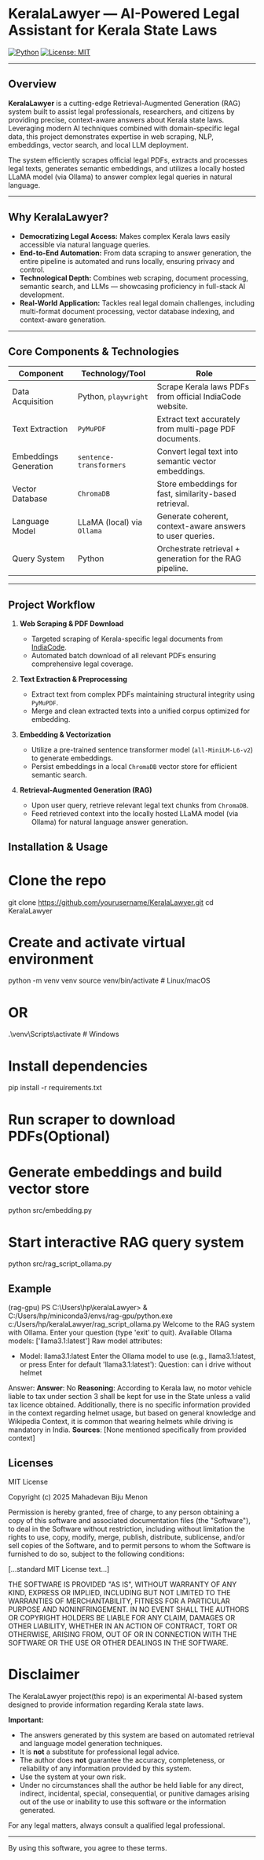 # KeralaLawyer — AI-Powered Legal Assistant for Kerala State Laws

[![Python](https://img.shields.io/badge/Python-3.8%2B-blue)]()
[![License: MIT](https://img.shields.io/badge/License-MIT-green.svg)]()

---

## Overview

**KeralaLawyer** is a cutting-edge Retrieval-Augmented Generation (RAG) system built to assist legal professionals, researchers, and citizens by providing precise, context-aware answers about Kerala state laws. Leveraging modern AI techniques combined with domain-specific legal data, this project demonstrates expertise in web scraping, NLP, embeddings, vector search, and local LLM deployment.

The system efficiently scrapes official legal PDFs, extracts and processes legal texts, generates semantic embeddings, and utilizes a locally hosted LLaMA model (via Ollama) to answer complex legal queries in natural language.

---

## Why KeralaLawyer?

- **Democratizing Legal Access:** Makes complex Kerala laws easily accessible via natural language queries.
- **End-to-End Automation:** From data scraping to answer generation, the entire pipeline is automated and runs locally, ensuring privacy and control.
- **Technological Depth:** Combines web scraping, document processing, semantic search, and LLMs — showcasing proficiency in full-stack AI development.
- **Real-World Application:** Tackles real legal domain challenges, including multi-format document processing, vector database indexing, and context-aware generation.

---

## Core Components & Technologies

| Component              | Technology/Tool              | Role                                                        |
|------------------------|------------------------------|-------------------------------------------------------------|
| Data Acquisition       | Python, `playwright`         | Scrape Kerala laws PDFs from official IndiaCode website.    |
| Text Extraction        | `PyMuPDF`                    | Extract text accurately from multi-page PDF documents.      |
| Embeddings Generation  | `sentence-transformers`      | Convert legal text into semantic vector embeddings.         |
| Vector Database        | `ChromaDB`                   | Store embeddings for fast, similarity-based retrieval.      |
| Language Model         | LLaMA (local) via `Ollama`   | Generate coherent, context-aware answers to user queries.   |
| Query System           | Python                       | Orchestrate retrieval + generation for the RAG pipeline.    |

---

## Project Workflow

1. **Web Scraping & PDF Download**

   - Targeted scraping of Kerala-specific legal documents from [IndiaCode](https://www.indiacode.nic.in/).
   - Automated batch download of all relevant PDFs ensuring comprehensive legal coverage.

2. **Text Extraction & Preprocessing**

   - Extract text from complex PDFs maintaining structural integrity using `PyMuPDF`.
   - Merge and clean extracted texts into a unified corpus optimized for embedding.

3. **Embedding & Vectorization**

   - Utilize a pre-trained sentence transformer model (`all-MiniLM-L6-v2`) to generate embeddings.
   - Persist embeddings in a local `ChromaDB` vector store for efficient semantic search.

4. **Retrieval-Augmented Generation (RAG)**

   - Upon user query, retrieve relevant legal text chunks from `ChromaDB`.
   - Feed retrieved context into the locally hosted LLaMA model (via Ollama) for natural language answer generation.

## Installation & Usage


# Clone the repo
git clone https://github.com/yourusername/KeralaLawyer.git
cd KeralaLawyer

# Create and activate virtual environment
python -m venv venv
source venv/bin/activate    # Linux/macOS
# OR
.\venv\Scripts\activate     # Windows

# Install dependencies
pip install -r requirements.txt

# Run scraper to download PDFs(Optional)

# Generate embeddings and build vector store
python src/embedding.py

# Start interactive RAG query system
python src/rag_script_ollama.py

## Example

(rag-gpu) PS C:\Users\hp\keralaLawyer> & C:/Users/hp/miniconda3/envs/rag-gpu/python.exe c:/Users/hp/keralaLawyer/rag_script_ollama.py
Welcome to the RAG system with Ollama. Enter your question (type 'exit' to quit).
Available Ollama models: ['llama3.1:latest']
Raw model attributes:
  - Model: llama3.1:latest
Enter the Ollama model to use (e.g., llama3.1:latest, or press Enter for default 'llama3.1:latest'):
Question: can i drive without helmet

Answer:
 **Answer**: No
**Reasoning**: According to Kerala law, no motor vehicle liable to tax under section 3 shall be kept for use in the State unless a valid tax licence obtained. Additionally, there is no specific information provided in the context regarding helmet usage, but based on general knowledge and Wikipedia Context, it is common that wearing helmets while driving is mandatory in India.
**Sources**: [None mentioned specifically from provided context]

## Licenses

MIT License

Copyright (c) 2025 Mahadevan Biju Menon

Permission is hereby granted, free of charge, to any person obtaining a copy
of this software and associated documentation files (the "Software"), to deal
in the Software without restriction, including without limitation the rights
to use, copy, modify, merge, publish, distribute, sublicense, and/or sell
copies of the Software, and to permit persons to whom the Software is
furnished to do so, subject to the following conditions:

[...standard MIT License text...]

THE SOFTWARE IS PROVIDED "AS IS", WITHOUT WARRANTY OF ANY KIND, EXPRESS OR
IMPLIED, INCLUDING BUT NOT LIMITED TO THE WARRANTIES OF MERCHANTABILITY,
FITNESS FOR A PARTICULAR PURPOSE AND NONINFRINGEMENT. IN NO EVENT SHALL THE AUTHORS OR COPYRIGHT HOLDERS BE LIABLE FOR ANY CLAIM, DAMAGES OR OTHER
LIABILITY, WHETHER IN AN ACTION OF CONTRACT, TORT OR OTHERWISE, ARISING FROM,
OUT OF OR IN CONNECTION WITH THE SOFTWARE OR THE USE OR OTHER DEALINGS IN THE
SOFTWARE.


# Disclaimer

The KeralaLawyer project(this repo) is an experimental AI-based system designed to provide information regarding Kerala state laws.

**Important:**

- The answers generated by this system are based on automated retrieval and language model generation techniques.
- It is **not** a substitute for professional legal advice.
- The author does **not** guarantee the accuracy, completeness, or reliability of any information provided by this system.
- Use the system at your own risk.
- Under no circumstances shall the author be held liable for any direct, indirect, incidental, special, consequential, or punitive damages arising out of the use or inability to use this software or the information generated.

For any legal matters, always consult a qualified legal professional.

---

By using this software, you agree to these terms.
